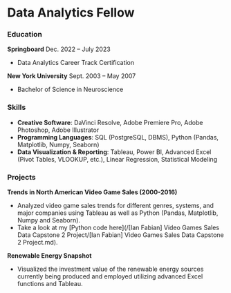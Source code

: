 # Data Analytics Fellow

### Education
**Springboard** 								            		        Dec. 2022 – July 2023
- Data Analytics Career Track Certification

**New York University** 							            		  Sept. 2003 – May 2007
- Bachelor of Science in Neuroscience 

### Skills
- **Creative Software**: DaVinci Resolve, Adobe Premiere Pro, Adobe Photoshop, Adobe Illustrator
- **Programming Languages**: SQL (PostgreSQL, DBMS), Python (Pandas, Matplotlib, Numpy, Seaborn)
- **Data Visualization & Reporting**: Tableau, Power BI, Advanced Excel (Pivot Tables, VLOOKUP, etc.), Linear Regression, Statistical Modeling

### Projects
**Trends in North American Video Game Sales (2000-2016)**
- Analyzed video game sales trends for different genres, systems, and major companies using Tableau as well as Python (Pandas, Matplotlib, Numpy and Seaborn).
- Take a look at my [Python code here](/[Ian Fabian] Video Games Sales Data Capstone 2 Project/[Ian Fabian] Video Games Sales Data Capstone 2 Project.md).

**Renewable Energy Snapshot**
- Visualized the investment value of the renewable energy sources currently being produced and employed utilizing advanced Excel functions and Tableau.
